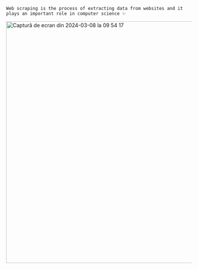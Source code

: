     Web scraping is the process of extracting data from websites and it plays an important role in computer science ✨

<img width="657" alt="Captură de ecran din 2024-03-08 la 09 54 17" src="https://github.com/corinamihaila30/Web-Scraping/assets/119610150/df28c11e-854d-4095-a861-be4517c4767c">
